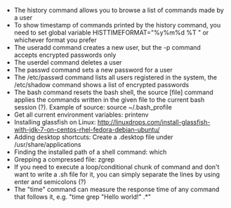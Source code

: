 - The history command allows you to browse a list of commands made by a user
- To show timestamp of commands printed by the history command, you need to set global variable HISTTIMEFORMAT="%y%m%d %T " or whichever format you prefer
- The useradd command creates a new user, but the -p command accepts encrypted passwords only
- The userdel command deletes a user
- The passwd command sets a new password for a user
- The /etc/passwd command lists all users registered in the system, the /etc/shadow command shows a list of encrypted passwords
- The bash command resets the bash shell, the source [file] command applies the commands written in the given file to the current bash session (?). Example of source: source ~/.bash_profile
- Get all current environment variables: printenv
- Installing glassfish on Linux: http://linuxdrops.com/install-glassfish-with-jdk-7-on-centos-rhel-fedora-debian-ubuntu/
- Adding desktop shortcuts: Create a .desktop file under /usr/share/applications
- Finding the installed path of a shell command: which <command>
- Grepping a compressed file: zgrep
- If you need to execute a loop/conditional chunk of command and don't want to write a .sh file for it, you can simply separate the lines by using enter and semicolons (?)
- The "time" command can measure the response time of any command that follows it, e.g. "time grep "Hello world!" .*"